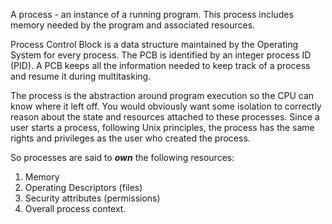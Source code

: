 A process - an instance of a running program. This process includes memory needed by the program and associated resources.

Process Control Block is a data structure maintained by the Operating System for every process. The PCB is identified by an integer process ID (PID). A PCB keeps all the information needed to keep track of a process and resume it during multitasking.

The process is the abstraction around program execution so the CPU can know where it left off. You would obviously want some isolation to correctly reason about the state and resources attached to these processes. Since a user starts a process, following Unix principles, the process has the same rights and privileges as the user who created the process.

So processes are said to _**own**_ the following resources:
1. Memory
2. Operating Descriptors (files)
3. Security attributes (permissions)
4. Overall process context.